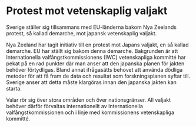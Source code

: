 # Protest mot vetenskaplig valjakt

Sverige ställer sig tillsammans med EU\-länderna bakom Nya Zeelands protest, så kallad demarche, mot japansk vetenskaplig valjakt.


Nya Zeeland har tagit initiativ till en protest mot Japans valjakt, en så kallad demarche. EU har ställt sig bakom denna demarche. Bakgrunden är att Internationella valfångstkommissionens (IWC) vetenskapliga kommitté har pekat på en rad punkter där man anser att den japanska planen för jakten behöver förtydligas. Bland annat ifrågasätts behovet att använda dödliga metoder för att få fram de data och resultat som forskningsplanen syftar till. Sverige anser att detta måste klargöras innan den japanska jakten kan starta.

Valar rör sig över stora områden och över nationsgränser. All valjakt behöver därför förvaltas internationellt av Internationella valfångstkommissionen och i linje med kommissionens vetenskapliga kommitté.
